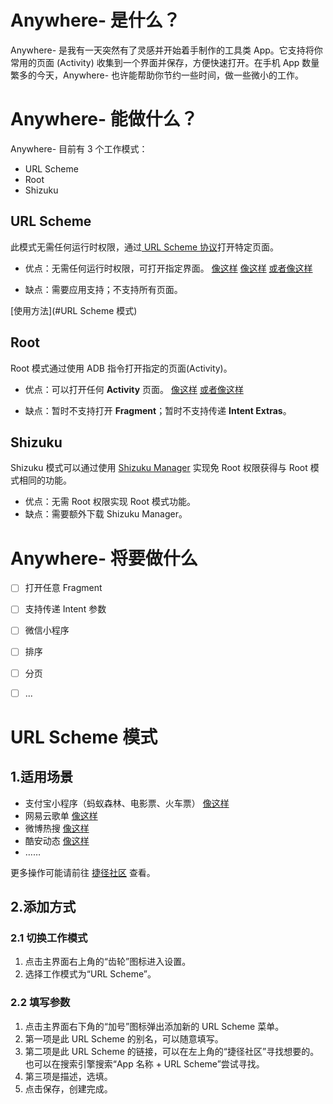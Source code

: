 # Anywhere- 是什么？
Anywhere- 是我有一天突然有了灵感并开始着手制作的工具类 App。它支持将你常用的页面 (Activity) 收集到一个界面并保存，方便快速打开。在手机 App 数量繁多的今天，Anywhere- 也许能帮助你节约一些时间，做一些微小的工作。

# Anywhere- 能做什么？
Anywhere- 目前有 3 个工作模式：
- URL Scheme
- Root
- Shizuku

## URL Scheme
此模式无需任何运行时权限，通过[ URL Scheme 协议](https://en.m.wikipedia.org/wiki/Uniform_Resource_Identifier)打开特定页面。
- 优点：无需任何运行时权限，可打开指定界面。
[像这样](anywhere://url?param1=alipays://platformapi/startapp?appId=60000002&param2=&param3=) 
[像这样](anywhere://url?param1=orpheus://song/478127&param2=&param3=) 
[或者像这样](anywhere://url?param1=coolmarket://www.coolapk.com/feed/271681&param2=&param3=)

- 缺点：需要应用支持；不支持所有页面。

[使用方法](#URL Scheme 模式)

## Root
Root 模式通过使用 ADB 指令打开指定的页面(Activity)。
- 优点：可以打开任何 **Activity** 页面。
[像这样](anywhere://url?param1=com.android.settings&param2=.wifi.WifiSettings&param3=1)
[或者像这样](anywhere://url?param1=tv.danmaku.bili&param2=.MainActivityV2&param3=0)

- 缺点：暂时不支持打开 **Fragment**；暂时不支持传递 **Intent Extras**。

## Shizuku
Shizuku 模式可以通过使用 [Shizuku Manager](coolmarket://www.coolapk.com/apk/moe.shizuku.privileged.api) 实现免 Root 权限获得与 Root 模式相同的功能。
- 优点：无需 Root 权限实现 Root 模式功能。
- 缺点：需要额外下载 Shizuku Manager。

# Anywhere- 将要做什么
- [ ] 打开任意 Fragment
- [ ] 支持传递 Intent 参数
- [ ] 微信小程序
- [ ] 排序
- [ ] 分页
- [ ] ... 


# URL Scheme 模式
## 1.适用场景
- 支付宝小程序（蚂蚁森林、电影票、火车票） [像这样](anywhere://url?param1=alipays://platformapi/startapp?appId=60000002&param2=&param3=)
- 网易云歌单 [像这样]( anywhere://url?param1=orpheus://playlist/523958926&param2=&param3=)
- 微博热搜 [像这样](anywhere://url?param1=weibo://fragmentpage?containerid=102803&needlocation=1&param2=&param3=)
- 酷安动态 [像这样](anywhere://url?param1=coolmarket://www.coolapk.com/feed/271681&param2=&param3=)
- ……

更多操作可能请前往 [捷径社区](https://sharecuts.cn/apps) 查看。

## 2.添加方式
### 2.1 切换工作模式
1. 点击主界面右上角的“齿轮”图标进入设置。
2. 选择工作模式为“URL Scheme”。

### 2.2 填写参数
1. 点击主界面右下角的“加号”图标弹出添加新的 URL Scheme 菜单。
2. 第一项是此 URL Scheme 的别名，可以随意填写。
3. 第二项是此 URL Scheme 的链接，可以在左上角的“捷径社区”寻找想要的。也可以在搜索引擎搜索“App 名称 + URL Scheme”尝试寻找。
4. 第三项是描述，选填。
5. 点击保存，创建完成。
